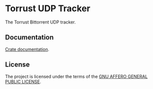 # Torrust UDP Tracker

The Torrust Bittorrent UDP tracker.

## Documentation

[Crate documentation](https://docs.rs/torrust-udp-tracker-server).

## License

The project is licensed under the terms of the [GNU AFFERO GENERAL PUBLIC LICENSE](./LICENSE).
